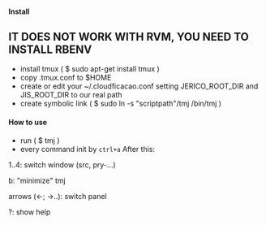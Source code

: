 #### Install
## IT DOES NOT WORK WITH RVM, YOU NEED TO INSTALL RBENV
- install tmux ( $ sudo apt-get install tmux )
- copy .tmux.conf to $HOME
- create or edit your ~/.cloudficacao.conf setting JERICO_ROOT_DIR and JIS_ROOT_DIR to our real path
- create symbolic link ( $ sudo ln -s "scriptpath"/tmj /bin/tmj )

#### How to use
- run ( $ tmj )
- every command init by `ctrl+a`
After this:

1..4: switch window (src, pry-...)

b: "minimize" tmj

arrows (<-; ->..): switch panel

?: show help
